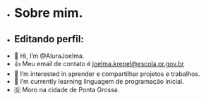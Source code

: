 - # Sobre mim.
- ## Editando perfil:
- 👋 Hi, I’m @AluraJoelma.
- :+1: Meu email de contato é joelma.krepel@escola.pr.gov.br
- 👀 I’m interested in aprender e compartilhar projetos e  trabalhos.
- 🌱 I’m currently learning  linguagem de programação inicial.
- 🈴 Moro na cidade de Ponta Grossa.

